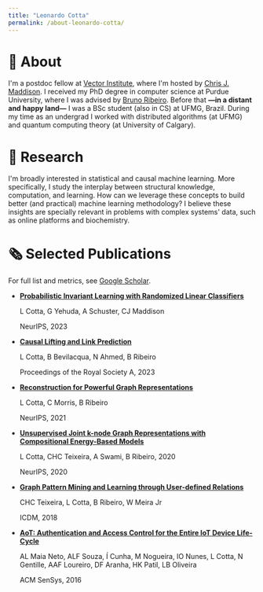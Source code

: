 ```yaml
---
title: "Leonardo Cotta"
permalink: /about-leonardo-cotta/
---
```


# 💬 About

I'm a postdoc fellow at [Vector Institute](https://vectorinstitute.ai/), where I'm hosted by [Chris J. Maddison](https://www.cs.toronto.edu/~cmaddis/). I received my PhD degree in computer science at Purdue University, where I was advised by [Bruno Ribeiro](https://www.cs.purdue.edu/homes/ribeirob/). Before that **—**in a distant and happy land**—** I was a BSc student (also in CS) at UFMG, Brazil. During my time as an undergrad I worked with distributed algorithms (at UFMG) and quantum computing theory (at University of Calgary).

# 📝 Research

I'm broadly interested in statistical and causal machine learning. More specifically, I study the interplay between structural knowledge, computation, and learning. How can we leverage these concepts to build better (and practical) machine learning methodology? I believe these insights are specially relevant in problems with complex systems' data, such as online platforms and biochemistry.

# 🗞️ Selected Publications

For full list and metrics, see [Google Scholar](https://scholar.google.com/citations?user=0GI4MyoAAAAJ&hl=pt-BR).

- **[Probabilistic Invariant Learning with Randomized Linear Classifiers](https://openreview.net/forum?id=WwP2JaXAtB)**

    L Cotta, G Yehuda, A Schuster, CJ Maddison

    NeurIPS, 2023

- **[Causal Lifting and Link Prediction](https://royalsocietypublishing.org/doi/full/10.1098/rspa.2023.0121)**

    L Cotta, B Bevilacqua, N Ahmed, B Ribeiro

    Proceedings of the Royal Society A, 2023

- **[Reconstruction for Powerful Graph Representations](https://papers.nips.cc/paper_files/paper/2021/hash/0d8080853a54f8985276b0130266a657-Abstract.html)**

    L Cotta, C Morris, B Ribeiro

    NeurIPS, 2021

- **[Unsupervised Joint k-node Graph Representations with Compositional Energy-Based Models](https://papers.nips.cc/paper_files/paper/2020/hash/cba0a4ee5ccd02fda0fe3f9a3e7b89fe-Abstract.html)**

    L Cotta, CHC Teixeira, A Swami, B Ribeiro, 2020

    NeurIPS, 2020

- **[Graph Pattern Mining and Learning through User-defined Relations](https://ieeexplore.ieee.org/document/8594979)**

    CHC Teixeira, L Cotta, B Ribeiro, W Meira Jr

    ICDM, 2018

- **[AoT: Authentication and Access Control for the Entire IoT Device Life-Cycle](https://dl.acm.org/doi/10.1145/2994551.2994555)**

    AL Maia Neto, ALF Souza, Í Cunha, M Nogueira, IO Nunes, L Cotta, N Gentille, AAF Loureiro, DF Aranha, HK Patil, LB Oliveira

    ACM SenSys, 2016

